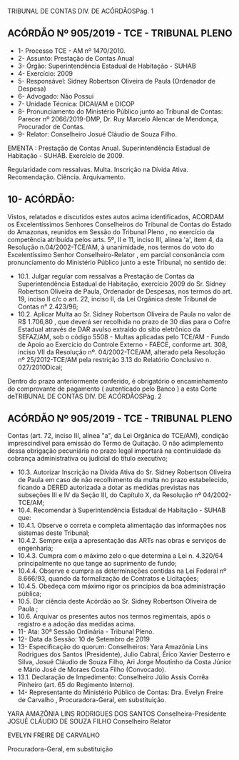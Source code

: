 TRIBUNAL DE CONTAS DIV. DE ACÓRDÃOSPág. 1

## ACÓRDÃO Nº 905/2019 - TCE - TRIBUNAL PLENO

- 1- Processo TCE - AM nº 1470/2010.
- 2- Assunto: Prestação de Contas Anual
- 3- Órgão: Superintendência Estadual de Habitação - SUHAB
- 4- Exercício: 2009
- 5- Responsável: Sidney Robertson Oliveira de Paula (Ordenador de Despesa)
- 6- Advogado: Não Possui
- 7- Unidade Técnica: DICAI/AM e DICOP
- 8- Pronunciamento  do  Ministério  Público  junto  ao  Tribunal  de  Contas: Parecer  nº 2066/2019-DMP, Dr. Ruy Marcelo Alencar de Mendonça, Procurador de Contas.
- 9- Relator: Conselheiro Josué Cláudio de Souza Filho.

EMENTA : Prestação de Contas Anual. Superintendência Estadual de Habitação - SUHAB. Exercício de 2009.

Regularidade  com  ressalvas.  Multa.  Inscrição  na Dívida Ativa. Recomendação. Ciência. Arquivamento.

## 10-  ACÓRDÃO:

Vistos, relatados e discutidos estes autos acima identificados, ACORDAM os Excelentíssimos Senhores Conselheiros do Tribunal de Contas do Estado do Amazonas, reunidos em Sessão do Tribunal Pleno , no exercício da competência atribuída pelos arts. 5º, II e 11, inciso III, alínea 'a', item 4, da Resolução n.04/2002-TCE/AM, à unanimidade, nos termos do voto do Excelentíssimo Senhor Conselheiro-Relator , em  parcial consonância com pronunciamento do Ministério Público junto a este Tribunal, no sentido de:

- 10.1. Julgar regular com ressalvas a Prestação de Contas da Superintendência Estadual de Habitação, exercício 2009 do Sr. Sidney Robertson Oliveira de Paula, Ordenador de Despesas, nos termos do art. 19, inciso II c/c o art. 22, inciso II, da Lei Orgânica deste Tribunal de Contas n° 2.423/96;
- 10.2. Aplicar Multa ao Sr. Sidney Robertson Oliveira de Paula no valor de R$ 1.706,80 , que deverá ser recolhida no prazo de 30 dias para o Cofre Estadual através de DAR  avulso extraído do sítio eletrônico da SEFAZ/AM, sob o código 5508 - Multas aplicadas pelo TCE/AM - Fundo de Apoio ao Exercício do Controle Externo - FAECE, conforme art. 308, inciso VII da Resolução nº. 04/2002-TCE/AM, alterado pela Resolução nº 25/2012-TCE/AM pela restrição 3.13 do Relatório Conclusivo n. 027/2010Dicai;

Dentro do prazo anteriormente conferido, é obrigatório o encaminhamento do comprovante de pagamento ( autenticado pelo Banco ) a esta Corte deTRIBUNAL DE CONTAS DIV. DE ACÓRDÃOSPág. 2

## ACÓRDÃO Nº 905/2019 - TCE - TRIBUNAL PLENO

Contas  (art.  72,  inciso  III,  alínea  "a",  da  Lei  Orgânica  do  TCE/AM), condição  imprescindível  para  emissão  do  Termo  de  Quitação.  O  não adimplemento dessa obrigação  pecuniária  no  prazo  legal  importará  na continuidade da cobrança administrativa ou judicial do título executivo;

- 10.3. Autorizar Inscrição na Dívida Ativa do Sr. Sidney Robertson Oliveira de Paula em caso de não recolhimento da multa no prazo estabelecido, ficando a DERED autorizada a dotar as medidas previstas nas  subseções  III  e  IV  da  Seção  III,  do  Capítulo  X,  da  Resolução  nº 04/2002-TCE/AM;
- 10.4. Recomendar à Superintendência Estadual de Habitação - SUHAB que:
- 10.4.1. Observe o correta e completa alimentação das informações nos sistemas deste Tribunal;
- 10.4.2. Sempre exija a apresentação das ARTs nas obras e serviços de engenharia;
- 10.4.3. Cumpra com o máximo zelo o que determina a Lei n. 4.320/64 principalmente no que tange ao suprimento de fundo;
- 10.4.4. Observe e cumpra as determinações contidas na Lei Federal nº 8.666/93, quando da formalização de Contratos e Licitações;
- 10.4.5. Obedeça com máximo rigor os princípios da boa administração pública;
- 10.5. Dar ciência deste Acórdão ao Sr. Sidney Robertson Oliveira de Paula ;
- 10.6. Arquivar os presentes autos nos termos regimentais, após o registro e a adoção das medidas acima.
- 11-  Ata: 30ª Sessão Ordinária - Tribunal Pleno.
- 12-  Data da Sessão: 10 de Setembro de 2019
- 13-  Especificação do quorum: Conselheiros: Yara Amazônia Lins Rodrigues dos Santos (Presidente), Julio Cabral, Érico Xavier Desterro e Silva, Josué Cláudio de Souza Filho, Ari Jorge Moutinho da Costa Júnior e Mário José de Moraes Costa Filho (Convocado).
- 13.1. Declaração de Impedimento: Conselheiro Júlio Assis Corrêa Pinheiro (art. 65 do Regimento Interno).
- 14-  Representante do Ministério Público de Contas: Dra. Evelyn Freire de Carvalho , Procuradora-Geral, em substituição.

YARA AMAZÔNIA LINS RODRIGUES DOS SANTOS Conselheira-Presidente JOSUÉ CLÁUDIO DE SOUZA FILHO Conselheiro Relator

EVELYN FREIRE DE CARVALHO

Procuradora-Geral, em substituição